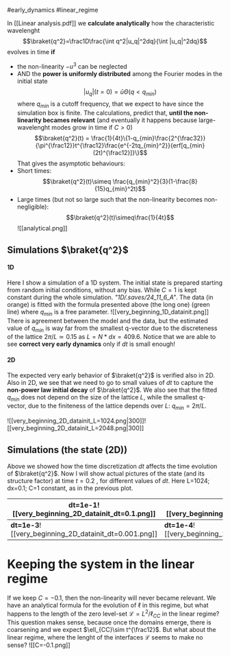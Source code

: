 #early_dynamics #linear_regime

In [[Linear analysis.pdf]] we **calculate analytically** how the characteristic wavelenght
$$\braket{q^2}=\frac1D\frac{\int q^2|u_q|^2dq}{\int |u_q|^2dq}$$
evolves in time **if** 
- the non-linearity $-u^3$ can be neglected
- AND the **power is uniformly distributed** among the Fourier modes in the initial state $$|u_q|(t=0) = \bar{u}\Theta(q<q_{min})$$
where $q_{min}$ is a cutoff frequency, that we expect to have since the simulation box is finite.
The calculations, predict that, **until the non-linearity becames relevant** (and eventually it happens because large-wavelenght modes grow in time if $C>0$)
$$\braket{q^2}(t) = \frac{1}{4t}\{1-q_{min}\frac{2^{\frac32}}{\pi^{\frac12}}t^{\frac12}\frac{e^{-2tq_{min}^2}}{erf[q_{min}(2t)^{\frac12}]}\}$$
That gives the asymptotic behaviours:
- Short times: $$\braket{q^2}(t)\simeq \frac{q_{min}^2}{3}(1-\frac{8}{15}q_{min}^2t)$$
- Large times (but not so large such that the non-linearity becomes non-negligible): $$\braket{q^2}(t)\simeq\frac{1}{4t}$$
![[analytical.png]]
## Simulations $\braket{q^2}$
#### 1D
Here I show a simulation of a 1D system. 
The initial state is prepared starting from random initial conditions, without any bias. While $C=1$ is kept constant during the whole simulation. *"1D/.saves/24_11_6_A"*.
The data (in orange) is fitted with the formula presented above (the long one) (green line) where $q_{min}$ is a free parameter.
![[very_beginning_1D_datainit.png]]
There is agreement between the model and the data, but the estimated value of $q_{min}$ is way far from the smallest q-vector due to the discreteness of the lattice $2\pi/L\simeq 0.15$ as $L=N*dx=409.6$.
Notice that we are able to see **correct very early dynamics** only if $dt$ is small enough!

#### 2D
The expected very early behavior of $\braket{q^2}$ is verified also in 2D.
Also in 2D, we see that we need to go to small values of $dt$ to capture the **non-power law initial decay** of $\braket{q^2}$.
We also see that the fitted $q_{min}$ does not depend on the size of the lattice $L$, while the smallest q-vector, due to the finiteness of the lattice depends over $L$: $q_{min}=2\pi/L$.

![[very_beginning_2D_datainit_L=1024.png|300]]![[very_beginning_2D_datainit_L=2048.png|300]]
## Simulations (the state (2D))
Above we showed how the time discretization $dt$ affects the time evolution of $\braket{q^2}$. Now I will show actual pictures of the state (and its structure factor) at time $t=0.2$ , for different values of $dt$. Here L=1024; dx=0.1; C=1 constant, as in the previous plot.

| dt=1e-1![[very_beginning_2D_datainit_dt=0.1.png]]       | dt=1e-2![[very_beginning_2D_datainit_dt=0.01.png]]       |     |
| ------------------------------------------------------- | -------------------------------------------------------- | --- |
| **dt=1e-3**![[very_beginning_2D_datainit_dt=0.001.png]] | **dt=1e-4**![[very_beginning_2D_datainit_dt=0.0001.png]] |     |
# Keeping the system in the linear regime 
If we keep $C=-0.1$, then the non-linearity will never became relevant. We have an analytical formula for the evolution of $\ell$ in this regime, but what happens to the length of the zero level-set $\mathcal{L}=L^2/\ell_{CC}$ in the linear regime?
This question makes sense, because once the domains emerge, there is coarsening and we expect $\ell_{CC}\sim t^{\frac12}$. But what about the linear regime, where the lenght of the interfaces $\mathcal{L}$ seems to make no sense?
![[C=-0.1.png]]